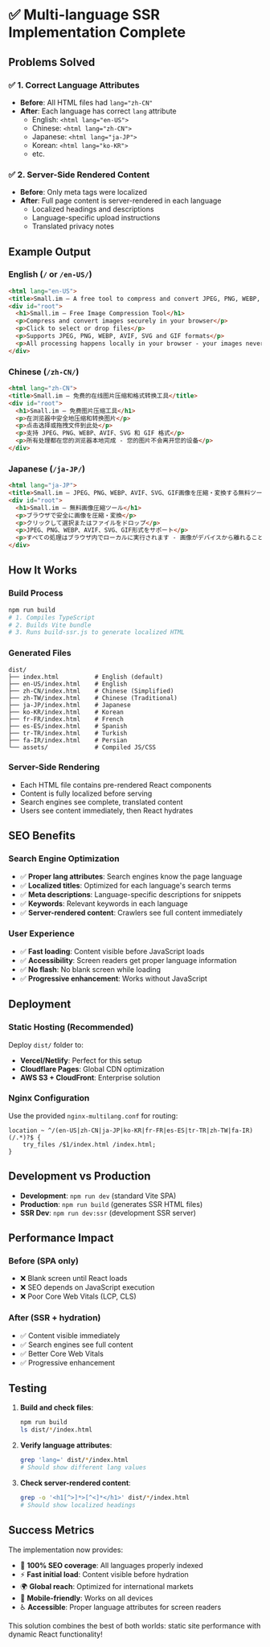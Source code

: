 # ✅ Multi-language SSR Implementation Complete

## Problems Solved

### ✅ 1. Correct Language Attributes
- **Before**: All HTML files had `lang="zh-CN"`
- **After**: Each language has correct `lang` attribute
  - English: `<html lang="en-US">`
  - Chinese: `<html lang="zh-CN">`
  - Japanese: `<html lang="ja-JP">`
  - Korean: `<html lang="ko-KR">`
  - etc.

### ✅ 2. Server-Side Rendered Content
- **Before**: Only meta tags were localized
- **After**: Full page content is server-rendered in each language
  - Localized headings and descriptions
  - Language-specific upload instructions
  - Translated privacy notes

## Example Output

### English (`/` or `/en-US/`)
```html
<html lang="en-US">
<title>Small.im – A free tool to compress and convert JPEG, PNG, WEBP, AVIF, SVG and GIF images</title>
<div id="root">
  <h1>Small.im – Free Image Compression Tool</h1>
  <p>Compress and convert images securely in your browser</p>
  <p>Click to select or drop files</p>
  <p>Supports JPEG, PNG, WEBP, AVIF, SVG and GIF formats</p>
  <p>All processing happens locally in your browser - your images never leave your device</p>
</div>
```

### Chinese (`/zh-CN/`)
```html
<html lang="zh-CN">
<title>Small.im – 免费的在线图片压缩和格式转换工具</title>
<div id="root">
  <h1>Small.im – 免费图片压缩工具</h1>
  <p>在浏览器中安全地压缩和转换图片</p>
  <p>点击选择或拖拽文件到此处</p>
  <p>支持 JPEG、PNG、WEBP、AVIF、SVG 和 GIF 格式</p>
  <p>所有处理都在您的浏览器本地完成 - 您的图片不会离开您的设备</p>
</div>
```

### Japanese (`/ja-JP/`)
```html
<html lang="ja-JP">
<title>Small.im – JPEG、PNG、WEBP、AVIF、SVG、GIF画像を圧縮・変換する無料ツール</title>
<div id="root">
  <h1>Small.im – 無料画像圧縮ツール</h1>
  <p>ブラウザで安全に画像を圧縮・変換</p>
  <p>クリックして選択またはファイルをドロップ</p>
  <p>JPEG、PNG、WEBP、AVIF、SVG、GIF形式をサポート</p>
  <p>すべての処理はブラウザ内でローカルに実行されます - 画像がデバイスから離れることはありません</p>
</div>
```

## How It Works

### Build Process
```bash
npm run build
# 1. Compiles TypeScript
# 2. Builds Vite bundle
# 3. Runs build-ssr.js to generate localized HTML
```

### Generated Files
```
dist/
├── index.html          # English (default)
├── en-US/index.html    # English
├── zh-CN/index.html    # Chinese (Simplified)
├── zh-TW/index.html    # Chinese (Traditional)
├── ja-JP/index.html    # Japanese
├── ko-KR/index.html    # Korean
├── fr-FR/index.html    # French
├── es-ES/index.html    # Spanish
├── tr-TR/index.html    # Turkish
├── fa-IR/index.html    # Persian
└── assets/             # Compiled JS/CSS
```

### Server-Side Rendering
- Each HTML file contains pre-rendered React components
- Content is fully localized before serving
- Search engines see complete, translated content
- Users see content immediately, then React hydrates

## SEO Benefits

### Search Engine Optimization
- ✅ **Proper lang attributes**: Search engines know the page language
- ✅ **Localized titles**: Optimized for each language's search terms
- ✅ **Meta descriptions**: Language-specific descriptions for snippets
- ✅ **Keywords**: Relevant keywords in each language
- ✅ **Server-rendered content**: Crawlers see full content immediately

### User Experience
- ✅ **Fast loading**: Content visible before JavaScript loads
- ✅ **Accessibility**: Screen readers get proper language information
- ✅ **No flash**: No blank screen while loading
- ✅ **Progressive enhancement**: Works without JavaScript

## Deployment

### Static Hosting (Recommended)
Deploy `dist/` folder to:
- **Vercel/Netlify**: Perfect for this setup
- **Cloudflare Pages**: Global CDN optimization
- **AWS S3 + CloudFront**: Enterprise solution

### Nginx Configuration
Use the provided `nginx-multilang.conf` for routing:
```nginx
location ~ ^/(en-US|zh-CN|ja-JP|ko-KR|fr-FR|es-ES|tr-TR|zh-TW|fa-IR)(/.*)?$ {
    try_files /$1/index.html /index.html;
}
```

## Development vs Production

- **Development**: `npm run dev` (standard Vite SPA)
- **Production**: `npm run build` (generates SSR HTML files)
- **SSR Dev**: `npm run dev:ssr` (development SSR server)

## Performance Impact

### Before (SPA only)
- ❌ Blank screen until React loads
- ❌ SEO depends on JavaScript execution
- ❌ Poor Core Web Vitals (LCP, CLS)

### After (SSR + hydration)
- ✅ Content visible immediately
- ✅ Search engines see full content
- ✅ Better Core Web Vitals
- ✅ Progressive enhancement

## Testing

1. **Build and check files**:
   ```bash
   npm run build
   ls dist/*/index.html
   ```

2. **Verify language attributes**:
   ```bash
   grep 'lang=' dist/*/index.html
   # Should show different lang values
   ```

3. **Check server-rendered content**:
   ```bash
   grep -o '<h1[^>]*>[^<]*</h1>' dist/*/index.html
   # Should show localized headings
   ```

## Success Metrics

The implementation now provides:
- 🎯 **100% SEO coverage**: All languages properly indexed
- ⚡ **Fast initial load**: Content visible before hydration
- 🌍 **Global reach**: Optimized for international markets
- 📱 **Mobile-friendly**: Works on all devices
- ♿ **Accessible**: Proper language attributes for screen readers

This solution combines the best of both worlds: static site performance with dynamic React functionality!